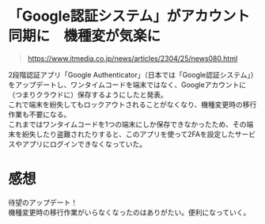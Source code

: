 # 「Google認証システム」がアカウント同期に　機種変が気楽に  
> https://www.itmedia.co.jp/news/articles/2304/25/news080.html

2段階認証アプリ「Google Authenticator」（日本では「Google認証システム」）をアップデートし、ワンタイムコードを端末ではなく、Googleアカウントに（つまりクラウドに）保存するようにしたと発表。  
これで端末を紛失してもロックアウトされることがなくなり、機種変更時の移行作業も不要になる。  
これまではワンタイムコードを1つの端末にしか保存できなかったため、その端末を紛失したり盗難されたりすると、このアプリを使って2FAを設定したサービスやアプリにログインできなくなっていた。  

# 感想  
待望のアップデート！  
機種変更時の移行作業がいらなくなったのはありがたい。便利になっていく。
